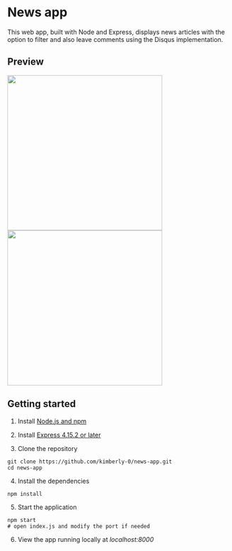 # News app

This web app, built with Node and Express, displays news articles with the option to filter and also leave comments using the Disqus implementation. 

## Preview

<img src="https://github.com/kimberly-0/news-app/blob/master/Preview-1.png" width="350"><img src="https://github.com/kimberly-0/news-app/blob/master/Preview-2.png" width="350">

## Getting started

1. Install [Node.js and npm](https://docs.npmjs.com/downloading-and-installing-node-js-and-npm)

2. Install [Express 4.15.2 or later](https://expressjs.com/en/starter/installing.html)

3. Clone the repository

```
git clone https://github.com/kimberly-0/news-app.git
cd news-app
```

4. Install the dependencies

```
npm install
```

5. Start the application

```
npm start
# open index.js and modify the port if needed
```

6. View the app running locally at *localhost:8000*

